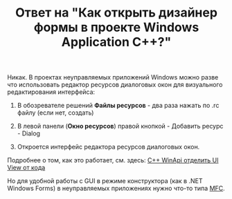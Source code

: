 ﻿---
title: "Ответ на \"Как открыть дизайнер формы в проекте Windows Application C++?\""
se.owner.user_id: 240512
se.owner.display_name: "MSDN.WhiteKnight"
se.owner.link: "https://ru.stackoverflow.com/users/240512/msdn-whiteknight"
se.answer_id: 1042860
se.question_id: 1042772
se.post_type: answer
se.score: 1
se.is_accepted: True
---
<p>Никак. В проектах неуправляемых приложений Windows можно разве что использовать редактор ресурсов диалоговых окон для визуального редактирования интерфейса:</p>

<ol>
<li><p>В обозревателе решений <strong>Файлы ресурсов</strong> - два раза нажать по .rc файлу (если нет, создать)</p></li>
<li><p>В левой панели (<strong>Окно ресурсов</strong>) правой кнопкой - Добавить ресурс - Dialog</p></li>
<li><p>Откроется интерфейс редактора ресурсов диалоговых окон.</p></li>
</ol>

<p>Подробнее о том, как это работает, см. здесь:  <a href="https://ru.stackoverflow.com/q/875489/240512">C++ WinApi отделить UI View от кода</a></p>

<p>Но для удобной работы с GUI в режиме конструктора (как в .NET Windows Forms) в неуправляемых приложениях нужно что-то типа <a href="https://docs.microsoft.com/en-us/cpp/mfc/mfc-desktop-applications?view=vs-2019" rel="nofollow noreferrer">MFC</a>.</p>
